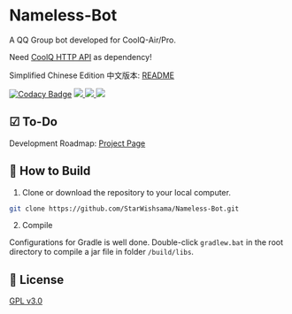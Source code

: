 # Nameless-Bot

A QQ Group bot developed for CoolQ-Air/Pro.

Need [CoolQ HTTP API](https://github.com/richardchien/coolq-http-api) as dependency!

Simplified Chinese Edition 中文版本: [README](https://github.com/StarWishsama/Nameless-Bot/blob/master/README_zhCN.md)

[![Codacy Badge](https://api.codacy.com/project/badge/Grade/d1416f718df943b4bb252e98cbd6604e)](https://www.codacy.com/manual/StarWishsama/Nameless-Bot?utm_source=github.com&amp;utm_medium=referral&amp;utm_content=StarWishsama/Nameless-Bot&amp;utm_campaign=Badge_Grade)
<a href="https://travis-ci.org/StarWishsama/Nameless-Bot">
  <img src="https://api.travis-ci.org/StarWishsama/Nameless-Bot.svg?branch=master">
</a>
<a href="https://github.com/StarWishsama/Nameless-Bot/blob/master/LICENSE">
  <img src="https://img.shields.io/github/license/StarWishsama/Nameless-Bot.svg?style=popout">
</a>
<a href="https://github.com/StarWishsama/Nameless-Bot/issues">
  <img src="https://img.shields.io/github/issues/StarWishsama/Nameless-Bot.svg?style=popout">
</a> 


## ☑ To-Do 
Development Roadmap: [Project Page](https://github.com/StarWishsama/Nameless-Bot/projects/2)

## 💽 How to Build 

1. Clone or download the repository to your local computer.

```bash
git clone https://github.com/StarWishsama/Nameless-Bot.git
```

2. Compile

Configurations for Gradle is well done. Double-click `gradlew.bat` in the root directory to compile a jar file in folder `/build/libs`.

## 📜 License 
[GPL v3.0](https://github.com/StarWishsama/Nameless-Bot/blob/master/LICENSE)
